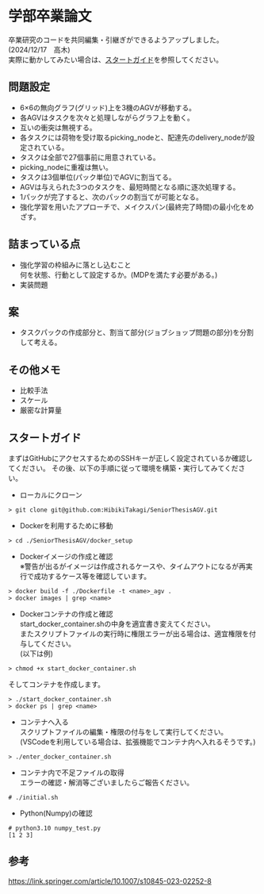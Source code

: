 # 学部卒業論文
卒業研究のコードを共同編集・引継ぎができるようアップしました。(2024/12/17　高木)  
実際に動かしてみたい場合は、[スタートガイド](#スタートガイド)を参照してください。

## 問題設定
- 6×6の無向グラフ(グリッド)上を3機のAGVが移動する。
- 各AGVはタスクを次々と処理しながらグラフ上を動く。
- 互いの衝突は無視する。
- 各タスクには荷物を受け取るpicking_nodeと、配達先のdelivery_nodeが設定されている。
- タスクは全部で27個事前に用意されている。
- picking_nodeに重複は無い。
- タスクは3個単位(パック単位)でAGVに割当てる。
- AGVは与えられた3つのタスクを、最短時間となる順に逐次処理する。
- 1パックが完了すると、次のパックの割当てが可能となる。
- 強化学習を用いたアプローチで、メイクスパン(最終完了時間)の最小化をめざす。

## 詰まっている点
- 強化学習の枠組みに落とし込むこと  
何を状態、行動として設定するか。(MDPを満たす必要がある。)
- 実装問題

## 案
- タスクパックの作成部分と、割当て部分(ジョブショップ問題の部分)を分割して考える。

## その他メモ
- 比較手法
- スケール
- 厳密な計算量

## スタートガイド
まずはGitHubにアクセスするためのSSHキーが正しく設定されているか確認してください。
その後、以下の手順に従って環境を構築・実行してみてください。

- ローカルにクローン
```
> git clone git@github.com:HibikiTakagi/SeniorThesisAGV.git
```
- Dockerを利用するために移動
```
> cd ./SeniorThesisAGV/docker_setup
```
- Dockerイメージの作成と確認  
※警告が出るがイメージは作成されるケースや、タイムアウトになるが再実行で成功するケース等を確認しています。

```
> docker build -f ./Dockerfile -t <name>_agv .
> docker images | grep <name>
```
- Dockerコンテナの作成と確認  
start_docker_container.shの中身を適宜書き変えてください。  
またスクリプトファイルの実行時に権限エラーが出る場合は、適宜権限を付与してください。  
(以下は例)
```
> chmod +x start_docker_container.sh
```
そしてコンテナを作成します。
```
> ./start_docker_container.sh
> docker ps | grep <name>
```
- コンテナへ入る  
スクリプトファイルの編集・権限の付与をして実行してください。  
(VSCodeを利用している場合は、拡張機能でコンテナ内へ入れるそうです。)
```
> ./enter_docker_container.sh
```
- コンテナ内で不足ファイルの取得  
エラーの確認・解消等ございましたらご報告ください。
```
# ./initial.sh
```
- Python(Numpy)の確認
```
# python3.10 numpy_test.py
[1 2 3]
```

## 参考
https://link.springer.com/article/10.1007/s10845-023-02252-8